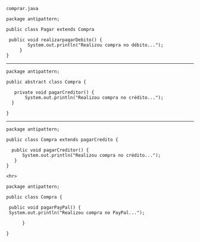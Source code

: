     comprar.java

    package antipattern;

    public class Pagar extends Compra

     public void realizarpagarDebito() {
            System.out.println("Realizou compra no débito...");
         }
    }

<hr> 

    package antipattern;

    public abstract class Compra {

       private void pagarCreditor() {
           System.out.println("Realizou compra no crédito...");
      }

    }

<hr> 

    package antipattern;

    public class Compra extends pagarCredito {

      public void pagarCreditor() {
          System.out.println("Realizou compra no crédito...");
       }
    }
    
    <hr> 
    
    package antipattern;

    public class Compra {

     public void pagarPayPal() {
     System.out.println("Realizou compra no PayPal...");

          }

    }

